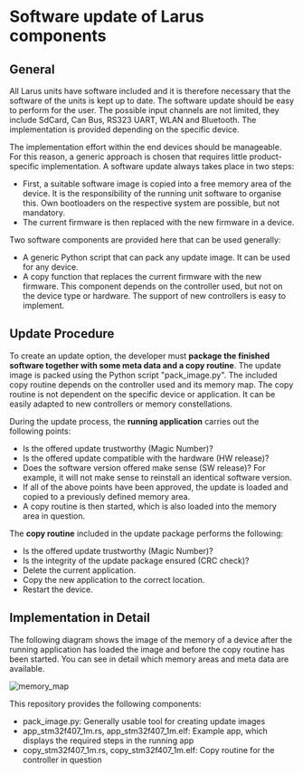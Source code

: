 Software update of Larus components
===================================
General
-------
All Larus units have software included and it is therefore necessary that the software of the units is kept up to date. The software update should be easy to perform for the user. The possible input channels are not limited, they include SdCard, Can Bus, RS323 UART, WLAN and Bluetooth. The implementation is provided depending on the specific device.

The implementation effort within the end devices should be manageable. For this reason, a generic approach is chosen that requires little product-specific implementation. A software update always takes place in two steps:
- First, a suitable software image is copied into a free memory area of the device. It is the responsibility of the running unit software to organise this. Own bootloaders on the respective system are possible, but not mandatory.
- The current firmware is then replaced with the new firmware in a device.

Two software components are provided here that can be used generally:
- A generic Python script that can pack any update image. It can be used for any device.
- A copy function that replaces the current firmware with the new firmware. This component depends on the controller used, but not on the device type or hardware. The support of new controllers is easy to implement.

Update Procedure
----------------
To create an update option, the developer must **package the finished software together with some meta data and a copy routine**. The update image is packed using the Python script "pack_image.py". The included copy routine depends on the controller used and its memory map. The copy routine is not dependent on the specific device or application. It can be easily adapted to new controllers or memory constellations.
 
During the update process, the **running application** carries out the following points:
- Is the offered update trustworthy (Magic Number)?
- Is the offered update compatible with the hardware (HW release)?
- Does the software version offered make sense (SW release)? For example, it will not make sense to reinstall an identical software version.
- If all of the above points have been approved, the update is loaded and copied to a previously defined memory area.
- A copy routine is then started, which is also loaded into the memory area in question.

The **copy routine** included in the update package performs the following:
- Is the offered update trustworthy (Magic Number)?
- Is the integrity of the update package ensured (CRC check)?
- Delete the current application.
- Copy the new application to the correct location.
- Restart the device.

Implementation in Detail
------------------------
The following diagram shows the image of the memory of a device after the running application has loaded the image and before the copy routine has been started. You can see in detail which memory areas and meta data are available.

![memory_map](https://github.com/larus-breeze/sw_frontend_rs/assets/3678273/8fee9983-5bea-4a34-981c-820f40f93262)

This repository provides the following components:
- pack_image.py: Generally usable tool for creating update images
- app_stm32f407_1m.rs, app_stm32f407_1m.elf: Example app, which displays the required steps in the running app
- copy_stm32f407_1m.rs, copy_stm32f407_1m.elf: Copy routine for the controller in question
